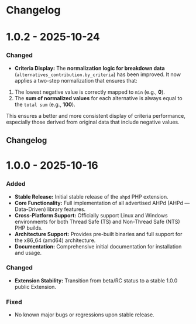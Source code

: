 # Changelog

# 1.0.2 - 2025-10-24

### Changed

* **Criteria Display:** The **normalization logic for breakdown data** (`alternatives_contribution.by_criteria`) has been improved. It now applies a two-step normalization that ensures that:
1. The lowest negative value is correctly mapped to `min` (e.g., **0**).
2. The **sum of normalized values** for each alternative is always equal to the `total sum` (e.g., **100**).

This ensures a better and more consistent display of criteria performance, especially those derived from original data that include negative values.

## Changelog

# 1.0.0 - 2025-10-16

### Added

* **Stable Release:** Initial stable release of the `ahpd` PHP extension.
* **Core Functionality:** Full implementation of all advertised AHPd (AHPd — Data-Driven) library features.
* **Cross-Platform Support:** Officially support Linux and Windows environments for both Thread Safe (TS) and Non-Thread Safe (NTS) PHP builds.
* **Architecture Support:** Provides pre-built binaries and full support for the x86\_64 (amd64) architecture.
* **Documentation:** Comprehensive initial documentation for installation and usage.

### Changed

* **Extension Stability:** Transition from beta/RC status to a stable 1.0.0 public Extension.

### Fixed

* No known major bugs or regressions upon stable release.